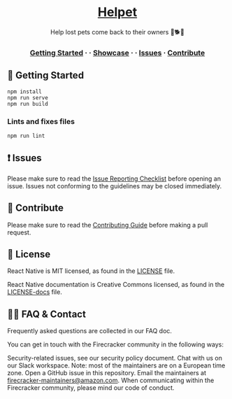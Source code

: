 <h1 align="center">
  <a href="">
    Helpet
  </a>
</h1>

<p align="center">
  Help lost pets come back to their owners 🐶🐕🐱
</p>

<h3 align="center">
  <a href="https://reactnative.dev/docs/getting-started">Getting Started</a>
  <span> · </span>
  <span> · </span>
  <a href="https://reactnative.dev/showcase.html">Showcase</a>
  <span> · </span>
  <span> · </span>
  <a href="https://reactnative.dev/en/help">Issues</a>
  <span> · </span>
  <a href="https://github.com/facebook/react-native/blob/master/.github/SUPPORT.md">Contribute</a>
</h3>

## 🚀 Getting Started
```
npm install
npm run serve
npm run build
```

### Lints and fixes files
```
npm run lint
```

## ❗ Issues

Please make sure to read the [Issue Reporting Checklist]() before opening an issue. Issues not conforming to the guidelines may be closed immediately.


## 👏 Contribute

Please make sure to read the [Contributing Guide](https://github.com/kazupon/vue-i18n/blob/dev/CONTRIBUTING.md) before making a pull request.

## 📄 License

React Native is MIT licensed, as found in the [LICENSE][l] file.

React Native documentation is Creative Commons licensed, as found in the [LICENSE-docs][ld] file.

[l]: https://github.com/facebook/react-native/blob/master/LICENSE
[ld]: https://github.com/facebook/react-native/blob/master/LICENSE-docs

## 🙋‍♂️ FAQ & Contact

Frequently asked questions are collected in our FAQ doc.

You can get in touch with the Firecracker community in the following ways:

Security-related issues, see our security policy document.
Chat with us on our Slack workspace. Note: most of the maintainers are on a European time zone.
Open a GitHub issue in this repository.
Email the maintainers at firecracker-maintainers@amazon.com.
When communicating within the Firecracker community, please mind our code of conduct.